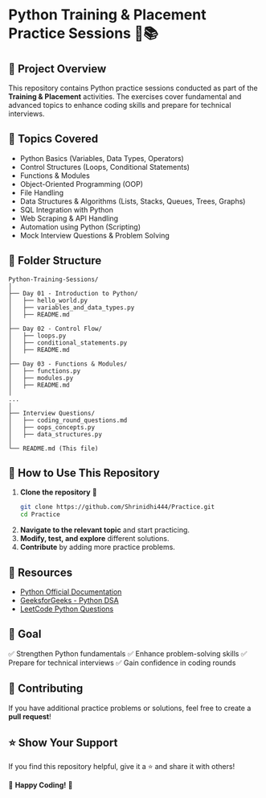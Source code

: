 # Python Training & Placement Practice Sessions 🐍📚

## 📌 Project Overview
This repository contains Python practice sessions conducted as part of the **Training & Placement** activities. The exercises cover fundamental and advanced topics to enhance coding skills and prepare for technical interviews.

## 🚀 Topics Covered
- Python Basics (Variables, Data Types, Operators)
- Control Structures (Loops, Conditional Statements)
- Functions & Modules
- Object-Oriented Programming (OOP)
- File Handling
- Data Structures & Algorithms (Lists, Stacks, Queues, Trees, Graphs)
- SQL Integration with Python
- Web Scraping & API Handling
- Automation using Python (Scripting)
- Mock Interview Questions & Problem Solving

## 📂 Folder Structure
```
Python-Training-Sessions/
│
├── Day 01 - Introduction to Python/
│   ├── hello_world.py
│   ├── variables_and_data_types.py
│   ├── README.md
│
├── Day 02 - Control Flow/
│   ├── loops.py
│   ├── conditional_statements.py
│   ├── README.md
│
├── Day 03 - Functions & Modules/
│   ├── functions.py
│   ├── modules.py
│   ├── README.md
│
...
│
├── Interview Questions/
│   ├── coding_round_questions.md
│   ├── oops_concepts.py
│   ├── data_structures.py
│
└── README.md (This file)
```

## 🚀 How to Use This Repository
1. **Clone the repository** 📌
   ```sh
   git clone https://github.com/Shrinidhi444/Practice.git
   cd Practice
   ```
2. **Navigate to the relevant topic** and start practicing.
3. **Modify, test, and explore** different solutions.
4. **Contribute** by adding more practice problems.

## 📖 Resources
- [Python Official Documentation](https://docs.python.org/3/)
- [GeeksforGeeks - Python DSA](https://www.geeksforgeeks.org/data-structures-and-algorithms-in-python/)
- [LeetCode Python Questions](https://leetcode.com/)

## 🎯 Goal
✅ Strengthen Python fundamentals
✅ Enhance problem-solving skills
✅ Prepare for technical interviews
✅ Gain confidence in coding rounds

## 🤝 Contributing
If you have additional practice problems or solutions, feel free to create a **pull request**!

## ⭐ Show Your Support
If you find this repository helpful, give it a ⭐ and share it with others!

🚀 **Happy Coding!** 🐍

